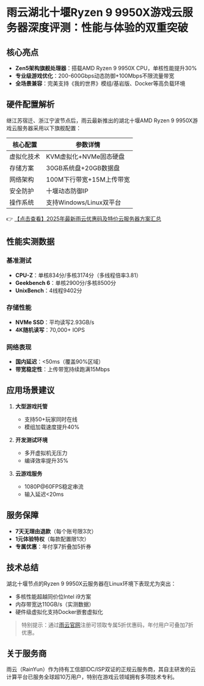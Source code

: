 # 雨云湖北十堰Ryzen 9 9950X游戏云服务器深度评测：性能与体验的双重突破

## 核心亮点
- **Zen5架构旗舰处理器**：搭载AMD Ryzen 9 9950X CPU，单核性能提升30%
- **专业级游戏优化**：200-600Gbps动态防御+100Mbps不限流量带宽
- **全场景兼容**：完美支持《我的世界》模组/基岩版、Docker等高负载环境

## 硬件配置解析
继江苏宿迁、浙江宁波节点后，雨云最新推出的湖北十堰AMD Ryzen 9 9950X游戏云服务器采用以下旗舰配置：

| 核心配置       | 参数详情                     |
|----------------|-----------------------------|
| 虚拟化技术     | KVM虚拟化+NVMe固态硬盘       |
| 存储方案       | 30GB系统盘+20GB数据盘       |
| 网络架构       | 100M下行带宽+15M上传带宽    |
| 安全防护       | 十堰动态防御IP              |
| 操作系统       | 支持Windows/Linux双平台     |

👉 [【点击查看】2025年最新雨云优惠码及特价云服务器方案汇总](https://bit.ly/RainYun)

## 性能实测数据
### 基准测试
- **CPU-Z**：单核834分/多核3174分（多线程倍率3.81）
- **Geekbench 6**：单核2900分/多核8500分
- **UnixBench**：4线程9402分

### 存储性能
- **NVMe SSD**：平均读写2.93GB/s
- **4K随机读写**：70,000+ IOPS

### 网络表现
- **国内延迟**：<50ms（覆盖90%区域）
- **带宽稳定性**：上传带宽持续跑满15Mbps

## 应用场景建议
1. **大型游戏托管**
   - 支持50+玩家同时在线
   - 模组加载速度提升40%

2. **开发测试环境**
   - 多开虚拟机无压力
   - 编译效率提升35%

3. **云游戏服务**
   - 1080P@60FPS稳定串流
   - 输入延迟<20ms

## 服务保障
- **7天无理由退款**（每个账号限3次）
- **1元体验特权**（每款配置限1次）
- **专属优惠**：年付享7折叠加5折券

## 技术总结
湖北十堰节点的Ryzen 9 9950X云服务器在Linux环境下表现尤为突出：
- 多核性能超越同价位Intel i9方案
- 内存带宽达110GB/s（实测数据）
- 硬件级虚拟化支持Docker嵌套虚拟化

> 特别提示：通过[雨云官网](https://bit.ly/RainYun)注册可领取专属5折优惠码，年付用户可叠加7折优惠。

## 关于服务商
雨云（RainYun）作为持有工信部IDC/ISP双证的正规云服务商，其自主研发的云计算平台已服务全球超10万用户，特别在游戏云领域拥有多项技术专利。